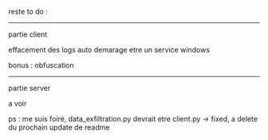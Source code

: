 reste to do :

------------------

partie client

effacement des logs
auto demarage
etre un service windows

bonus : obfuscation

------------------

partie server

a voir

ps : me suis foiré, data_exfiltration.py devrait etre client.py -> fixed, a delete du prochain update de readme
